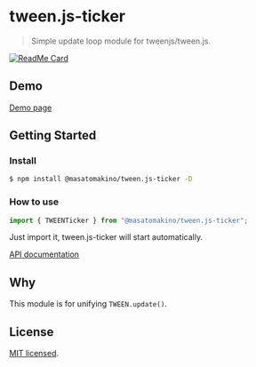 # tween.js-ticker

> Simple update loop module for tweenjs/tween.js.

[![ReadMe Card](https://github-readme-stats.vercel.app/api/pin/?username=MasatoMakino&repo=tween.js-ticker)](https://github.com/MasatoMakino/tween.js-ticker)

## Demo

[Demo page](https://masatomakino.github.io/tween.js-ticker/demo)

## Getting Started

### Install

```bash
$ npm install @masatomakino/tween.js-ticker -D
```

### How to use

```js
import { TWEENTicker } from "@masatomakino/tween.js-ticker";
```

Just import it, tween.js-ticker will start automatically.

[API documentation](https://masatomakino.github.io/tween.js-ticker/api)

## Why

This module is for unifying `TWEEN.update()`.

## License

[MIT licensed](LICENSE).
